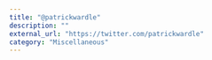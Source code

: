 ```yaml
---
title: "@patrickwardle"
description: ""
external_url: "https://twitter.com/patrickwardle"
category: "Miscellaneous"
---
```

